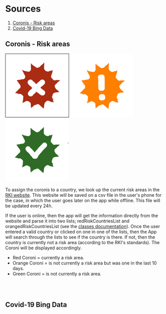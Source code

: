 # Sources

1. [Coronis - Risk areas](sources.md#coronis---risk-areas)
2. [Covid-19 Bing Data](sources.md#covid-19-bing-data)

## Coronis - Risk areas
<img src="../app\src\main\res\drawable\coroni_red.png" width=200px height=200px border="1px solid black" border-radius="50%"> <img src="../app\src\main\res\drawable\coroni_orange.png" width=200px height=200px> <img src="../app/src/main/res/drawable/coroni_green.png" width=200px height=200px>
<br>

To assign the coronis to a country, we look up the current risk areas in the [RKI website](https://www.rki.de/DE/Content/InfAZ/N/Neuartiges_Coronavirus/Risikogebiete_neu.html). This website will be saved on a csv file in the user's phone for the case, in which the user goes later on the app while offline. This file will be updated every 24h.

If the user is online, then the app will get the information directly from the website and parse it into two lists; redRiskCountriesList and orangedRiskCountriesList (see the [classes documentation](classes.md#RiskCountriesExtraction)). Once the user entered a valid country or clicked on one in one of the lists, then the App will search through the lists to see if the country is there. If not, then the country is currently not a risk area (according to the RKI's standards). The Coroni will be displayed accordingly.

- Red Coroni = currently a risk area.
- Orange Coroni = is not currently a risk area but was one in the last 10 days.
- Green Coroni = is not currently a risk area.

<br><br>

## Covid-19 Bing Data
